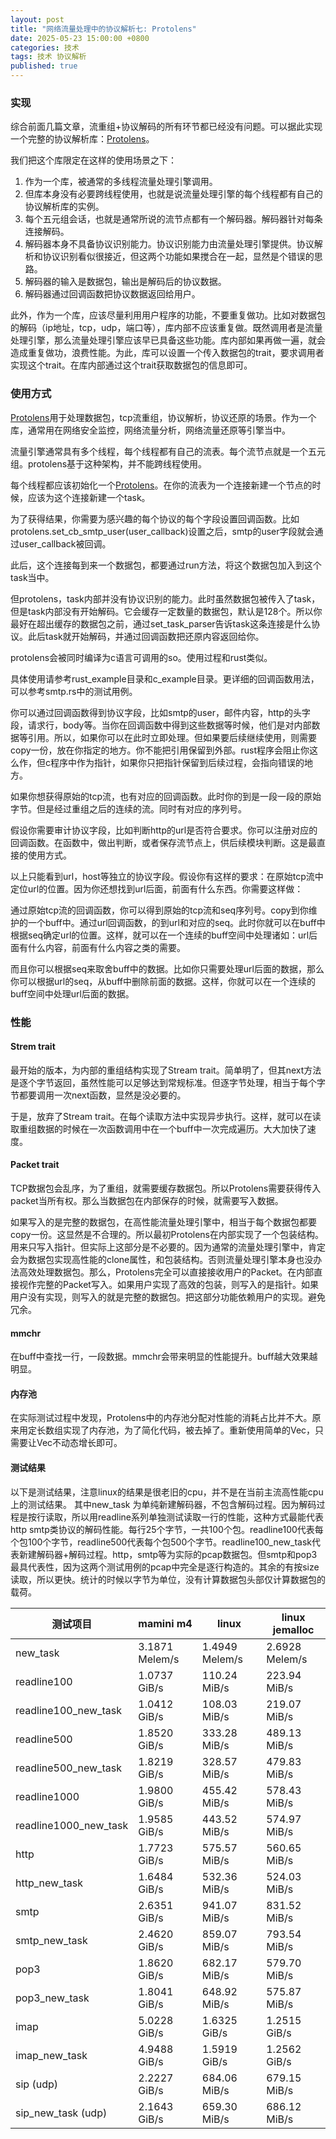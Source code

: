 ```yaml
---
layout: post
title: "网络流量处理中的协议解析七: Protolens"
date: 2025-05-23 15:00:00 +0800
categories: 技术
tags: 技术 协议解析
published: true
---
```


### 实现
综合前面几篇文章，流重组+协议解码的所有环节都已经没有问题。可以据此实现一个完整的协议解析库：[Protolens](https://github.com/chunhuitrue/protolens)。

我们把这个库限定在这样的使用场景之下：
1. 作为一个库，被通常的多线程流量处理引擎调用。
2. 但库本身没有必要跨线程使用，也就是说流量处理引擎的每个线程都有自己的协议解析库的实例。
3. 每个五元组会话，也就是通常所说的流节点都有一个解码器。解码器针对每条连接解码。
4. 解码器本身不具备协议识别能力。协议识别能力由流量处理引擎提供。协议解析和协议识别看似很接近，但这两个功能如果搅合在一起，显然是个错误的思路。
5. 解码器的输入是数据包，输出是解码后的协议数据。
6. 解码器通过回调函数把协议数据返回给用户。

此外，作为一个库，应该尽量利用用户程序的功能，不要重复做功。比如对数据包的解码（ip地址，tcp，udp，端口等），库内部不应该重复做。既然调用者是流量处理引擎，那么流量处理引擎应该早已具备这些功能。库内部如果再做一遍，就会造成重复做功，浪费性能。为此，库可以设置一个传入数据包的trait，要求调用者实现这个trait。在库内部通过这个trait获取数据包的信息即可。

### 使用方式
[Protolens](https://github.com/chunhuitrue/protolens)用于处理数据包，tcp流重组，协议解析，协议还原的场景。作为一个库，通常用在网络安全监控，网络流量分析，网络流量还原等引擎当中。

流量引擎通常具有多个线程，每个线程都有自己的流表。每个流节点就是一个五元组。protolens基于这种架构，并不能跨线程使用。

每个线程都应该初始化一个[Protolens](https://github.com/chunhuitrue/protolens)。在你的流表为一个连接新建一个节点的时候，应该为这个连接新建一个task。

为了获得结果，你需要为感兴趣的每个协议的每个字段设置回调函数。比如        protolens.set_cb_smtp_user(user_callback)设置之后，smtp的user字段就会通过user_callback被回调。

此后，这个连接每到来一个数据包，都要通过run方法，将这个数据包加入到这个task当中。

但protolens，task内部并没有协议识别的能力。此时虽然数据包被传入了task，但是task内部没有开始解码。它会缓存一定数量的数据包，默认是128个。所以你最好在超出缓存的数据包之前，通过set_task_parser告诉task这条连接是什么协议。此后task就开始解码，并通过回调函数把还原内容返回给你。

protolens会被同时编译为c语言可调用的so。使用过程和rust类似。

具体使用请参考rust_example目录和c_example目录。更详细的回调函数用法，可以参考smtp.rs中的测试用例。

你可以通过回调函数得到协议字段，比如smtp的user，邮件内容，http的头字段，请求行，body等。当你在回调函数中得到这些数据等时候，他们是对内部数据等引用。所以，如果你可以在此时立即处理。但如果要后续继续使用，则需要copy一份，放在你指定的地方。你不能把引用保留到外部。rust程序会阻止你这么作，但c程序中作为指针，如果你只把指针保留到后续过程，会指向错误的地方。

如果你想获得原始的tcp流，也有对应的回调函数。此时你的到是一段一段的原始字节。但是经过重组之后的连续的流。同时有对应的序列号。

假设你需要审计协议字段，比如判断http的url是否符合要求。你可以注册对应的回调函数。在函数中，做出判断，或者保存流节点上，供后续模块判断。这是最直接的使用方式。

以上只能看到url，host等独立的协议字段。假设你有这样的要求：在原始tcp流中定位url的位置。因为你还想找到url后面，前面有什么东西。你需要这样做：

通过原始tcp流的回调函数，你可以得到原始的tcp流和seq序列号。copy到你维护的一个buff中。通过url回调函数，的到url和对应的seq。此时你就可以在buff中根据seq确定url的位置。这样，就可以在一个连续的buff空间中处理诸如：url后面有什么内容，前面有什么内容之类的需要。

而且你可以根据seq来取舍buff中的数据。比如你只需要处理url后面的数据，那么你可以根据url的seq，从buff中删除前面的数据。这样，你就可以在一个连续的buff空间中处理url后面的数据。

### 性能

#### Strem trait
最开始的版本，为内部的重组结构实现了Stream trait。简单明了，但其next方法是逐个字节返回，虽然性能可以足够达到常规标准。但逐字节处理，相当于每个字节都要调用一次next函数，显然是没必要的。

于是，放弃了Stream trait。在每个读取方法中实现异步执行。这样，就可以在读取重组数据的时候在一次函数调用中在一个buff中一次完成遍历。大大加快了速度。

#### Packet trait
TCP数据包会乱序，为了重组，就需要缓存数据包。所以Protolens需要获得传入packet当所有权。那么当数据包在内部保存的时候，就需要写入数据。

如果写入的是完整的数据包，在高性能流量处理引擎中，相当于每个数据包都要copy一份。这显然是不合理的。所以最初Protolens在内部实现了一个包装结构。用来只写入指针。但实际上这部分是不必要的。因为通常的流量处理引擎中，肯定会为数据包实现高性能的clone属性，和包装结构。否则流量处理引擎本身也没办法高效处理数据包。那么，Protolens完全可以直接接收用户的Packet。在内部直接视作完整的Packet写入。如果用户实现了高效的包装，则写入的是指针。如果用户没有实现，则写入的就是完整的数据包。把这部分功能依赖用户的实现。避免冗余。

#### mmchr
在buff中查找一行，一段数据。mmchr会带来明显的性能提升。buff越大效果越明显。

#### 内存池
在实际测试过程中发现，Protolens中的内存池分配对性能的消耗占比并不大。原来用定长数组实现了内存池，为了简化代码，被去掉了。重新使用简单的Vec，只需要让Vec不动态增长即可。

#### 测试结果
以下是测试结果，注意linux的结果是很老旧的cpu，并不是在当前主流高性能cpu上的测试结果。
其中new_task 为单纯新建解码器，不包含解码过程。因为解码过程是按行读取，所以用readline系列单独测试读取一行的性能，这种方式最能代表http smtp类协议的解码性能。每行25个字节，一共100个包。readline100代表每个包100个字节，readline500代表每个包500个字节。readline100_new_task代表新建解码器+解码过程。http，smtp等为实际的pcap数据包。但smtp和pop3最具代表性，因为这两个测试用例的pcap中完全是逐行构造的。其余的有按size读取，所以更快。统计的时候以字节为单位，没有计算数据包头部仅计算数据包的载荷。

| 测试项目 | mamini m4 | linux | linux jemalloc |
|----------|------------|--------|---------------|
| new_task | 3.1871 Melem/s | 1.4949 Melem/s | 2.6928 Melem/s |
| readline100 | 1.0737 GiB/s | 110.24 MiB/s | 223.94 MiB/s |
| readline100_new_task | 1.0412 GiB/s | 108.03 MiB/s | 219.07 MiB/s |
| readline500 | 1.8520 GiB/s | 333.28 MiB/s | 489.13 MiB/s |
| readline500_new_task | 1.8219 GiB/s | 328.57 MiB/s | 479.83 MiB/s |
| readline1000 | 1.9800 GiB/s | 455.42 MiB/s | 578.43 MiB/s |
| readline1000_new_task | 1.9585 GiB/s | 443.52 MiB/s | 574.97 MiB/s |
| http | 1.7723 GiB/s | 575.57 MiB/s | 560.65 MiB/s |
| http_new_task | 1.6484 GiB/s | 532.36 MiB/s | 524.03 MiB/s |
| smtp | 2.6351 GiB/s | 941.07 MiB/s | 831.52 MiB/s |
| smtp_new_task | 2.4620 GiB/s | 859.07 MiB/s | 793.54 MiB/s |
| pop3 | 1.8620 GiB/s | 682.17 MiB/s | 579.70 MiB/s |
| pop3_new_task | 1.8041 GiB/s | 648.92 MiB/s | 575.87 MiB/s |
| imap | 5.0228 GiB/s | 1.6325 GiB/s | 1.2515 GiB/s |
| imap_new_task | 4.9488 GiB/s | 1.5919 GiB/s | 1.2562 GiB/s |
| sip (udp) | 2.2227 GiB/s | 684.06 MiB/s | 679.15 MiB/s |
| sip_new_task (udp) | 2.1643 GiB/s | 659.30 MiB/s | 686.12 MiB/s |


